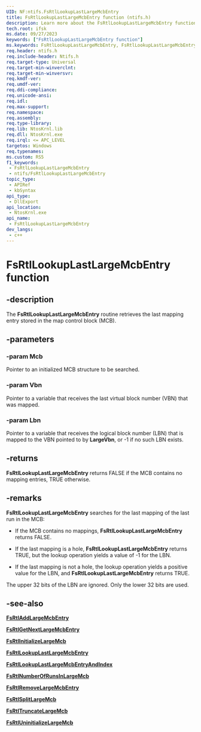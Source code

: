 ```yaml
---
UID: NF:ntifs.FsRtlLookupLastLargeMcbEntry
title: FsRtlLookupLastLargeMcbEntry function (ntifs.h)
description: Learn more about the FsRtlLookupLastLargeMcbEntry function.
tech.root: ifsk
ms.date: 09/27/2023
keywords: ["FsRtlLookupLastLargeMcbEntry function"]
ms.keywords: FsRtlLookupLastLargeMcbEntry, FsRtlLookupLastLargeMcbEntry routine [Installable File System Drivers], fsrtlref_71f4bede-0097-4707-a30e-d09c540f507f.xml, ifsk.fsrtllookuplastlargemcbentry, ntifs/FsRtlLookupLastLargeMcbEntry
req.header: ntifs.h
req.include-header: Ntifs.h
req.target-type: Universal
req.target-min-winverclnt: 
req.target-min-winversvr: 
req.kmdf-ver: 
req.umdf-ver: 
req.ddi-compliance: 
req.unicode-ansi: 
req.idl: 
req.max-support: 
req.namespace: 
req.assembly: 
req.type-library: 
req.lib: NtosKrnl.lib
req.dll: NtosKrnl.exe
req.irql: <= APC_LEVEL
targetos: Windows
req.typenames: 
ms.custom: RS5
f1_keywords:
 - FsRtlLookupLastLargeMcbEntry
 - ntifs/FsRtlLookupLastLargeMcbEntry
topic_type:
 - APIRef
 - kbSyntax
api_type:
 - DllExport
api_location:
 - NtosKrnl.exe
api_name:
 - FsRtlLookupLastLargeMcbEntry
dev_langs:
 - c++
---
```


# FsRtlLookupLastLargeMcbEntry function

## -description

The **FsRtlLookupLastLargeMcbEntry** routine retrieves the last mapping entry stored in the map control block (MCB).

## -parameters

### -param Mcb

Pointer to an initialized MCB structure to be searched.

### -param Vbn

Pointer to a variable that receives the last virtual block number (VBN) that was mapped.

### -param Lbn

Pointer to a variable that receives the logical block number (LBN) that is mapped to the VBN pointed to by **LargeVbn**, or -1 if no such LBN exists.

## -returns

**FsRtlLookupLastLargeMcbEntry** returns FALSE if the MCB contains no mapping entries, TRUE otherwise.

## -remarks

**FsRtlLookupLastLargeMcbEntry** searches for the last mapping of the last run in the MCB:

* If the MCB contains no mappings, **FsRtlLookupLastLargeMcbEntry** returns FALSE.

* If the last mapping is a hole, **FsRtlLookupLastLargeMcbEntry** returns TRUE, but the lookup operation yields a value of -1 for the LBN.

* If the last mapping is not a hole, the lookup operation yields a positive value for the LBN, and **FsRtlLookupLastLargeMcbEntry** returns TRUE.

The upper 32 bits of the LBN are ignored. Only the lower 32 bits are used.

## -see-also

[**FsRtlAddLargeMcbEntry**](nf-ntifs-_fsrtl_advanced_fcb_header-fsrtladdlargemcbentry.md)

[**FsRtlGetNextLargeMcbEntry**](nf-ntifs-_fsrtl_advanced_fcb_header-fsrtlgetnextlargemcbentry.md)

[**FsRtlInitializeLargeMcb**](nf-ntifs-_fsrtl_advanced_fcb_header-fsrtlinitializelargemcb.md)

[**FsRtlLookupLastLargeMcbEntry**](nf-ntifs-_fsrtl_advanced_fcb_header-fsrtllookuplastlargemcbentry.md)

[**FsRtlLookupLastLargeMcbEntryAndIndex**](nf-ntifs-_fsrtl_advanced_fcb_header-fsrtllookuplastlargemcbentryandindex.md)

[**FsRtlNumberOfRunsInLargeMcb**](nf-ntifs-_fsrtl_advanced_fcb_header-fsrtlnumberofrunsinlargemcb.md)

[**FsRtlRemoveLargeMcbEntry**](nf-ntifs-_fsrtl_advanced_fcb_header-fsrtlremovelargemcbentry.md)

[**FsRtlSplitLargeMcb**](nf-ntifs-_fsrtl_advanced_fcb_header-fsrtlsplitlargemcb.md)

[**FsRtlTruncateLargeMcb**](nf-ntifs-_fsrtl_advanced_fcb_header-fsrtltruncatelargemcb.md)

[**FsRtlUninitializeLargeMcb**](nf-ntifs-_fsrtl_advanced_fcb_header-fsrtluninitializelargemcb.md)
